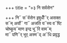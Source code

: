 +++
title = "०३ नि सर्वसेन"

+++
नि᳓ स᳓र्वसेन इषुधीँ᳓र् असक्त  
स᳓म् अर्यो᳓ गा᳓ अजति य᳓स्य व᳓ष्टि  
चोष्कूय᳓माण इन्द्र भू᳓रि वाम᳓म्  
मा᳓ पणि᳓र् भूर् अस्म᳓द् अ᳓धि प्रवृद्ध